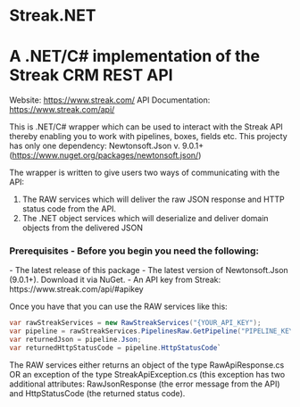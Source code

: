 # Streak.NET
<h1>A .NET/C# implementation of the Streak CRM REST API</h1>

Website: https://www.streak.com/
API Documentation: https://www.streak.com/api/

This is .NET/C# wrapper which can be used to interact with the Streak API thereby enabling you to work with pipelines, boxes, fields etc. This projecty has only one dependency: Newtonsoft.Json v. 9.0.1+ (https://www.nuget.org/packages/newtonsoft.json/) 

The wrapper is written to give users two ways of communicating with the API: 

1. The RAW services which will deliver the raw JSON response and HTTP status code from the API. 
2. The .NET object services which will deserialize and deliver domain objects from the delivered JSON

<h3>Prerequisites - Before you begin you need the following:</h3>
- The latest release of this package
- The latest version of Newtonsoft.Json (9.0.1+). Download it via NuGet.
- An API key from Streak: https://www.streak.com/api/#apikey

Once you have that you can use the RAW services like this:

```C#
var rawStreakServices = new RawStreakServices("{YOUR_API_KEY");
var pipeline = rawStreakServices.PipelinesRaw.GetPipeline("PIPELINE_KEY");
var returnedJson = pipeline.Json;
var returnedHttpStatusCode = pipeline.HttpStatusCode`
```

The RAW services either returns an object of the type RawApiResponse.cs OR an exception of the type StreakApiException.cs (this exception has two additional attributes: RawJsonResponse (the error message from the API) and HttpStatusCode (the returned status code).



